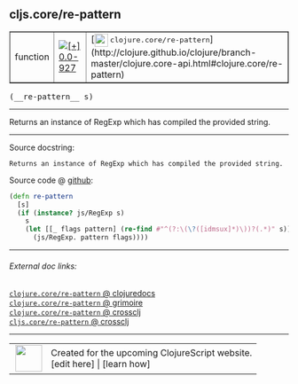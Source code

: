 ## cljs.core/re-pattern



 <table border="1">
<tr>
<td>function</td>
<td><a href="https://github.com/cljsinfo/cljs-api-docs/tree/0.0-927"><img valign="middle" alt="[+] 0.0-927" title="Added in 0.0-927" src="https://img.shields.io/badge/+-0.0--927-lightgrey.svg"></a> </td>
<td>
[<img height="24px" valign="middle" src="http://i.imgur.com/1GjPKvB.png"> <samp>clojure.core/re-pattern</samp>](http://clojure.github.io/clojure/branch-master/clojure.core-api.html#clojure.core/re-pattern)
</td>
</tr>
</table>


 <samp>
(__re-pattern__ s)<br>
</samp>

---

Returns an instance of RegExp which has compiled the provided string.

---




Source docstring:

```
Returns an instance of RegExp which has compiled the provided string.
```


Source code @ [github](https://github.com/clojure/clojurescript/blob/r2985/src/cljs/cljs/core.cljs#L8103-L8109):

```clj
(defn re-pattern
  [s]
  (if (instance? js/RegExp s)
    s
    (let [[_ flags pattern] (re-find #"^(?:\(\?([idmsux]*)\))?(.*)" s)]
      (js/RegExp. pattern flags))))
```

<!--
Repo - tag - source tree - lines:

 <pre>
clojurescript @ r2985
└── src
    └── cljs
        └── cljs
            └── <ins>[core.cljs:8103-8109](https://github.com/clojure/clojurescript/blob/r2985/src/cljs/cljs/core.cljs#L8103-L8109)</ins>
</pre>

-->

---



###### External doc links:

[`clojure.core/re-pattern` @ clojuredocs](http://clojuredocs.org/clojure.core/re-pattern)<br>
[`clojure.core/re-pattern` @ grimoire](http://conj.io/store/v1/org.clojure/clojure/1.7.0-beta3/clj/clojure.core/re-pattern/)<br>
[`clojure.core/re-pattern` @ crossclj](http://crossclj.info/fun/clojure.core/re-pattern.html)<br>
[`cljs.core/re-pattern` @ crossclj](http://crossclj.info/fun/cljs.core.cljs/re-pattern.html)<br>

---

 <table>
<tr><td>
<img valign="middle" align="right" width="48px" src="http://i.imgur.com/Hi20huC.png">
</td><td>
Created for the upcoming ClojureScript website.<br>
[edit here] | [learn how]
</td></tr></table>

[edit here]:https://github.com/cljsinfo/cljs-api-docs/blob/master/cljsdoc/cljs.core_re-pattern.cljsdoc
[learn how]:https://github.com/cljsinfo/cljs-api-docs/wiki/cljsdoc-files

<!--

This information was too distracting to show to readers, but I'll leave it
commented here since it is helpful to:

- pretty-print the data used to generate this document
- and show how to retrieve that data



The API data for this symbol:

```clj
{:description "Returns an instance of RegExp which has compiled the provided string.",
 :ns "cljs.core",
 :name "re-pattern",
 :signature ["[s]"],
 :history [["+" "0.0-927"]],
 :type "function",
 :full-name-encode "cljs.core_re-pattern",
 :source {:code "(defn re-pattern\n  [s]\n  (if (instance? js/RegExp s)\n    s\n    (let [[_ flags pattern] (re-find #\"^(?:\\(\\?([idmsux]*)\\))?(.*)\" s)]\n      (js/RegExp. pattern flags))))",
          :title "Source code",
          :repo "clojurescript",
          :tag "r2985",
          :filename "src/cljs/cljs/core.cljs",
          :lines [8103 8109]},
 :full-name "cljs.core/re-pattern",
 :clj-symbol "clojure.core/re-pattern",
 :docstring "Returns an instance of RegExp which has compiled the provided string."}

```

Retrieve the API data for this symbol:

```clj
;; from Clojure REPL
(require '[clojure.edn :as edn])
(-> (slurp "https://raw.githubusercontent.com/cljsinfo/cljs-api-docs/catalog/cljs-api.edn")
    (edn/read-string)
    (get-in [:symbols "cljs.core/re-pattern"]))
```

-->
